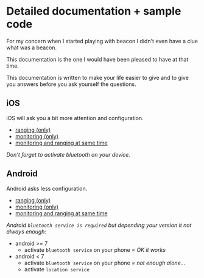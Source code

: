 # Detailed documentation + sample code

For my concern when I started playing with beacon I didn't even have a clue what was a beacon.

This documentation is the one I would have been pleased to have at that time.

This documentation is written to make your life easier to give and to give you answers before you ask yourself the questions.

## iOS

iOS will ask you a bit more attention and configuration.

- [ranging (only)](https://github.com/MacKentoch/react-native-beacons-manager/blob/master/examples/samples/ranging.ios.md)
- [monitoring (only)](https://github.com/MacKentoch/react-native-beacons-manager/blob/master/examples/samples/monitoring.ios.md)
- [monitoring and ranging at same time](https://github.com/MacKentoch/react-native-beacons-manager/blob/master/examples/samples/monitoringAndRanging.ios.md)

*Don't forget to activate bluetooth on your device.*

## Android

Android asks less configuration.

- [ranging (only)](https://github.com/MacKentoch/react-native-beacons-manager/blob/master/examples/samples/ranging.android.md)
- [monitoring (only)](https://github.com/MacKentoch/react-native-beacons-manager/blob/master/examples/samples/monitoring.android.md)
- [monitoring and ranging at same time](https://github.com/MacKentoch/react-native-beacons-manager/blob/master/examples/samples/monitoringAndRanging.android.md)

*Android `bluetooth service is required` but depending your version it not always enough:*
- android >= 7
  - activate `bluetooth service` on your phone *= OK it works*
- android < 7
  - activate `bluetooth service` on your phone *= not enough alone...*
  - activate `location service`
